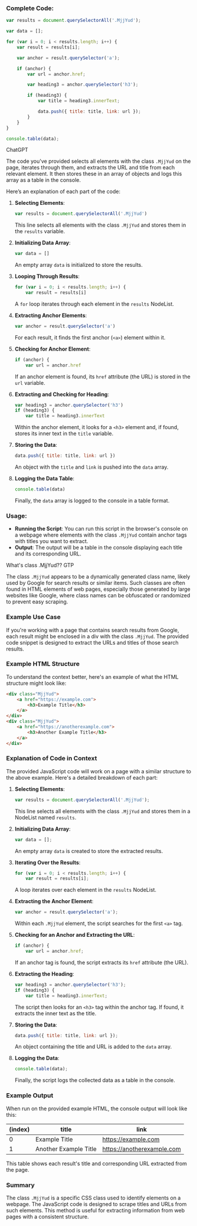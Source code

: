 ### Complete Code:
```javascript
var results = document.querySelectorAll('.MjjYud');

var data = [];

for (var i = 0; i < results.length; i++) {
    var result = results[i];

    var anchor = result.querySelector('a');

    if (anchor) {
        var url = anchor.href;

        var heading3 = anchor.querySelector('h3');

        if (heading3) {
            var title = heading3.innerText;

            data.push({ title: title, link: url });
        }
    }
}

console.table(data);
```

ChatGPT

The code you've provided selects all elements with the class `.MjjYud` on the page, iterates through them, and extracts the URL and title from each relevant element. It then stores these in an array of objects and logs this array as a table in the console.

Here’s an explanation of each part of the code:

1. **Selecting Elements**: 
   ```javascript
   var results = document.querySelectorAll('.MjjYud')
   ```
   This line selects all elements with the class `.MjjYud` and stores them in the `results` variable.

2. **Initializing Data Array**: 
   ```javascript
   var data = []
   ```
   An empty array `data` is initialized to store the results.

3. **Looping Through Results**: 
   ```javascript
   for (var i = 0; i < results.length; i++) {
       var result = results[i]
   ```
   A `for` loop iterates through each element in the `results` NodeList.

4. **Extracting Anchor Elements**: 
   ```javascript
   var anchor = result.querySelector('a')
   ```
   For each result, it finds the first anchor (`<a>`) element within it.

5. **Checking for Anchor Element**: 
   ```javascript
   if (anchor) {
       var url = anchor.href
   ```
   If an anchor element is found, its `href` attribute (the URL) is stored in the `url` variable.

6. **Extracting and Checking for Heading**: 
   ```javascript
   var heading3 = anchor.querySelector('h3')
   if (heading3) {
       var title = heading3.innerText
   ```
   Within the anchor element, it looks for a `<h3>` element and, if found, stores its inner text in the `title` variable.

7. **Storing the Data**: 
   ```javascript
   data.push({ title: title, link: url })
   ```
   An object with the `title` and `link` is pushed into the `data` array.

8. **Logging the Data Table**: 
   ```javascript
   console.table(data)
   ```
   Finally, the `data` array is logged to the console in a table format.


### Usage:
- **Running the Script**: You can run this script in the browser's console on a webpage where elements with the class `.MjjYud` contain anchor tags with titles you want to extract.
- **Output**: The output will be a table in the console displaying each title and its corresponding URL.

What's class .MjjYud?? GTP

The class `.MjjYud` appears to be a dynamically generated class name, likely used by Google for search results or similar items. Such classes are often found in HTML elements of web pages, especially those generated by large websites like Google, where class names can be obfuscated or randomized to prevent easy scraping.

### Example Use Case
If you're working with a page that contains search results from Google, each result might be enclosed in a div with the class `.MjjYud`. The provided code snippet is designed to extract the URLs and titles of those search results.

### Example HTML Structure
To understand the context better, here's an example of what the HTML structure might look like:
```html
<div class="MjjYud">
    <a href="https://example.com">
        <h3>Example Title</h3>
    </a>
</div>
<div class="MjjYud">
    <a href="https://anotherexample.com">
        <h3>Another Example Title</h3>
    </a>
</div>
```

### Explanation of Code in Context
The provided JavaScript code will work on a page with a similar structure to the above example. Here's a detailed breakdown of each part:

1. **Selecting Elements**:
   ```javascript
   var results = document.querySelectorAll('.MjjYud');
   ```
   This line selects all elements with the class `.MjjYud` and stores them in a NodeList named `results`.

2. **Initializing Data Array**:
   ```javascript
   var data = [];
   ```
   An empty array `data` is created to store the extracted results.

3. **Iterating Over the Results**:
   ```javascript
   for (var i = 0; i < results.length; i++) {
       var result = results[i];
   ```
   A loop iterates over each element in the `results` NodeList.

4. **Extracting the Anchor Element**:
   ```javascript
   var anchor = result.querySelector('a');
   ```
   Within each `.MjjYud` element, the script searches for the first `<a>` tag.

5. **Checking for an Anchor and Extracting the URL**:
   ```javascript
   if (anchor) {
       var url = anchor.href;
   ```
   If an anchor tag is found, the script extracts its `href` attribute (the URL).

6. **Extracting the Heading**:
   ```javascript
   var heading3 = anchor.querySelector('h3');
   if (heading3) {
       var title = heading3.innerText;
   ```
   The script then looks for an `<h3>` tag within the anchor tag. If found, it extracts the inner text as the title.

7. **Storing the Data**:
   ```javascript
   data.push({ title: title, link: url });
   ```
   An object containing the title and URL is added to the `data` array.

8. **Logging the Data**:
   ```javascript
   console.table(data);
   ```
   Finally, the script logs the collected data as a table in the console.

### Example Output
When run on the provided example HTML, the console output will look like this:

| (index) | title               | link                         |
|---------|---------------------|------------------------------|
| 0       | Example Title       | https://example.com          |
| 1       | Another Example Title | https://anotherexample.com |

This table shows each result's title and corresponding URL extracted from the page.

### Summary
The class `.MjjYud` is a specific CSS class used to identify elements on a webpage. The JavaScript code is designed to scrape titles and URLs from such elements. This method is useful for extracting information from web pages with a consistent structure.